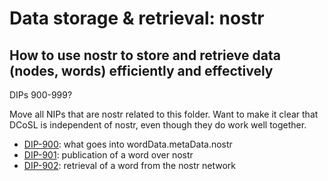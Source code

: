 Data storage & retrieval: nostr
=====
How to use nostr to store and retrieve data (nodes, words) efficiently and effectively
-----

DIPs 900-999?

Move all NIPs that are nostr related to this folder. Want to make it clear that DCoSL is independent of nostr, even though they do work well together.

- [DIP-900](900.md): what goes into wordData.metaData.nostr
- [DIP-901](901.md): publication of a word over nostr
- [DIP-902](902.md): retrieval of a word from the nostr network
